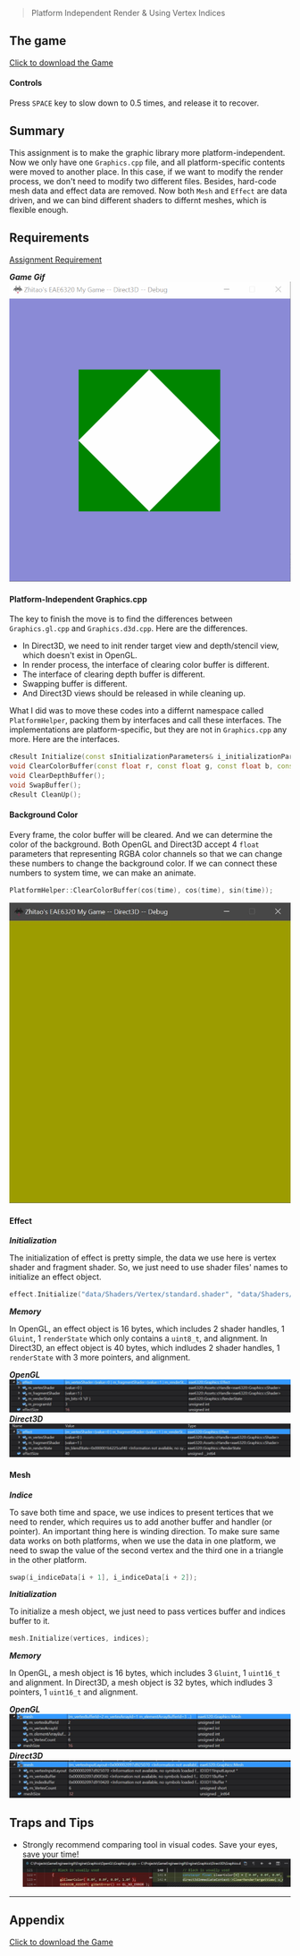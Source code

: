 > Platform Independent Render & Using Vertex Indices

## The game
[Click to download the Game](/assets/A03_Zhitao.zip)
#### Controls
Press `SPACE` key to slow down to 0.5 times, and release it to recover.

## Summary
This assignment is to make the graphic library more platform-independent. Now we only have one `Graphics.cpp` file, and all platform-specific contents were moved to another place. In this case, if we want to modify the render process, we don't need to modify two different files.
Besides, hard-code mesh data and effect data are removed. Now both `Mesh` and `Effect` are data driven, and we can bind different shaders to differnt meshes, which is flexible enough.


## Requirements
[Assignment Requirement](/assets/Requirement_03.pdf)

***Game Gif***
![](/img/in-post/write-up-03/running.gif)

#### Platform-Independent Graphics.cpp
The key to finish the move is to find the differences between `Graphics.gl.cpp` and `Graphics.d3d.cpp`. Here are the differences. 

* In Direct3D, we need to init render target view and depth/stencil view, which doesn't exist in OpenGL.
* In render process, the interface of clearing color buffer is different.
* The interface of clearing depth buffer is different.
* Swapping buffer is different.
* And Direct3D views should be released in while cleaning up.

What I did was to move these codes into a differnt namespace called `PlatformHelper`, packing them by interfaces and call these interfaces. The implementations are platform-specific, but they are not in `Graphics.cpp` any more. Here are the interfaces.

```c++
cResult Initialize(const sInitializationParameters& i_initializationParameters);
void ClearColorBuffer(const float r, const float g, const float b, const float a = 1.0f);
void ClearDepthBuffer();
void SwapBuffer();
cResult CleanUp();
```
#### Background Color
Every frame, the color buffer will be cleared. And we can determine the color of the background. Both OpenGL and Direct3D accept 4 `float` parameters that representing RGBA color channels so that we can change these numbers to change the background color. If we can connect these numbers to system time, we can make an animate.

```c++
PlatformHelper::ClearColorBuffer(cos(time), cos(time), sin(time));
```
![](/img/in-post/write-up-03/background.JPG)


#### Effect

***Initialization***

The initialization of effect is pretty simple, the data we use here is vertex shader and fragment shader. So, we just need to use shader files' names to initialize an effect object.

```c++
effect.Initialize("data/Shaders/Vertex/standard.shader", "data/Shaders/Fragment/test_fs.shader");
```

***Memory***

In OpenGL, an effect object is 16 bytes, which includes 2 shader handles, 1 `Gluint`, 1 `renderState` which only contains a `uint8_t`, and alignment.
In Direct3D, an effect object is 40 bytes, which indludes 2 shader handles, 1 `renderState` with 3 more pointers, and alignment.

***OpenGL***
![](/img/in-post/write-up-03/GLEffect.JPG)
***Direct3D***
![](/img/in-post/write-up-03/D3DEffect.JPG)

#### Mesh

***Indice***

To save both time and space, we use indices to present tertices that we need to render, which requires us to add another buffer and handler (or pointer). An important thing here is winding direction. To make sure same data works on both platforms, when we use the data in one platform, we need to swap the value of the second vertex and the third one in a triangle in the other platform.
```c++
swap(i_indiceData[i + 1], i_indiceData[i + 2]);
```  

***Initialization***

To initialize a mesh object, we just need to pass vertices buffer and indices buffer to it. 
```c++
mesh.Initialize(vertices, indices);
```

***Memory***

In OpenGL, a mesh object is 16 bytes, which includes 3 `Gluint`, 1 `uint16_t` and alignment.
In Direct3D, a mesh object is 32 bytes, which indludes 3 pointers, 1 `uint16_t` and alignment.

***OpenGL***
![](/img/in-post/write-up-03/GLMesh.JPG)
***Direct3D***
![](/img/in-post/write-up-03/D3DMesh.JPG)

## Traps and Tips
* Strongly recommend comparing tool in visual codes. Save your eyes, save your time!
![](/img/in-post/write-up-03/CodeCompare.JPG)

---

## Appendix

[Click to download the Game](/assets/A03_Zhitao.zip)
